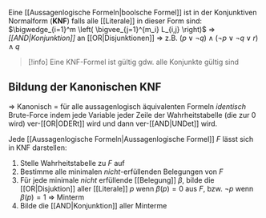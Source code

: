 Eine [[Aussagenlogische Formeln|boolsche Formel]] ist in der Konjunktiven Normalform (**KNF**) falls alle [[Literale]] in dieser Form sind:
$\bigwedge_{i=1}^m \left( \bigvee_{j=1}^{m_i} L_{i,j} \right)$ ⇒ _[[AND|Konjunktion]]_ an [[OR|Disjunktionen]]
⇒ z.B. $(p \lor \neg q) \land (\neg p \lor \neg q \lor r) \land q$

>[!info]
>Eine KNF-Formel ist gültig gdw. alle Konjunkte gültig sind
## Bildung der Kanonischen KNF
⇒ Kanonisch = für alle aussagenlogisch äquivalenten Formeln _identisch_
Brute-Force indem jede Variable jeder Zeile der Wahrheitstabelle (die zur 0 wird) ver-[[OR|ODERt]] wird und dann ver-[[AND|UNDet]] wird.

Jede [[Aussagenlogische Formeln|Aussagenlogische Formel]] $F$ lässt sich in KNF darstellen:
1. Stelle Wahrheitstabelle zu $F$ auf
2. Bestimme alle minimalen _nicht_-erfüllenden Belegungen von $F$
3. Für jede minimale _nicht_ erfüllende [[Belegung]] $\beta$, bilde die [[OR|Disjuktion]] aller [[Literale]] $p$ wenn  $\beta (p) = 0$ aus $F$, bzw. $\lnot p$ wenn $\beta (p) = 1$
	⇒ Minterm
4. Bilde die [[AND|Konjunktion]] aller Minterme 
